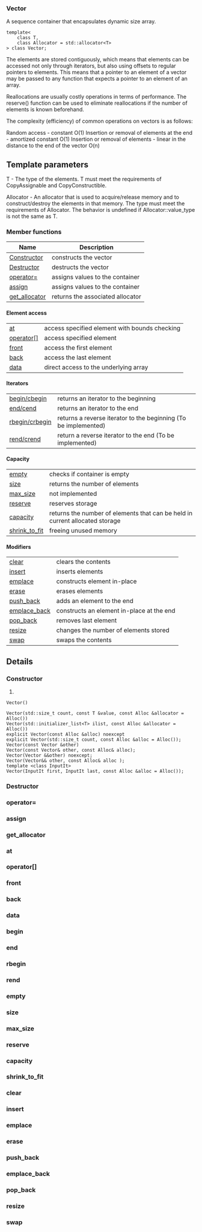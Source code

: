 ### Vector

A sequence container that encapsulates dynamic size array.

```
template<
    class T,
    class Allocator = std::allocator<T>
> class Vector;
```

The elements are stored contiguously, which means that elements can be accessed not only through iterators, but also using offsets to regular pointers to elements. This means that a pointer to an element of a vector may be passed to any function that expects a pointer to an element of an array.

Reallocations are usually costly operations in terms of performance. The reserve() function can be used to eliminate reallocations if the number of elements is known beforehand.

The complexity (efficiency) of common operations on vectors is as follows:

Random access - constant O(1)
Insertion or removal of elements at the end - amortized constant O(1)
Insertion or removal of elements - linear in the distance to the end of the vector O(n)

## Template parameters
T	-	The type of the elements.
T must meet the requirements of CopyAssignable and CopyConstructible.

Allocator	-	An allocator that is used to acquire/release memory and to construct/destroy the elements in that memory. The type must meet the requirements of Allocator. The behavior is undefined if Allocator::value_type is not the same as T.


### Member functions

| Name          | Description |
|---------------|----------------------------------|
| [Constructor](#Constructor) | constructs the vector            |
| [Destructor](#Destructor)  | destructs the vector             |
| [operator=](#operator=)     | assigns values to the container  |
| [assign](#assign)        | assigns values to the container  |
| [get_allocator](#get_allocator) | returns the associated allocator |

#### Element access
| | |
|------|------|
|[at](#at)          | access specified element with bounds checking |
| [operator[]](operator[]) | access specified element |
| [front](#front)      | access the first element |
| [back](#back)       | access the last element |
| [data](#data)       | direct access to the underlying array |

#### Iterators
| | |
|------|------|
| [begin/cbegin](#begin)| returns an iterator to the beginning |
| [end/cend](#end) | returns an iterator to the end |
| [rbegin/crbegin](#rbegin) | returns a reverse iterator to the beginning (To be implemented)|
| [rend/crend](#rend) | return a reverse iterator to the end (To be implemented)|

#### Capacity
|||
|-|-|
| [empty](#empty) | checks if container is empty |
| [size](#size) | returns the number of elements |
| [max_size](#max_size) | not implemented |
| [reserve](#reserve) | reserves storage |
| [capacity](#capacity) | returns the number of elements that can be held in current allocated storage |
| [shrink_to_fit](#shrink_to_fit) | freeing unused memory |

#### Modifiers 
|||
|-|-|
| [clear](#clear) | clears the contents |
| [insert](#insert) | inserts elements |
| [emplace](#emplace) | constructs element in-place |
| [erase](#erase) | erases elements |
| [push_back](#push_back) | adds an element to the end |
| [emplace_back](#emplace_back) | constructs an element in-place at the end |
| [pop_back](#pop_back) | removes last element |
| [resize](#resize) | changes the number of elements stored |
| [swap](#swap) | swaps the contents |


## Details
### Constructor
1) 
```
Vector()
```
```
Vector(std::size_t count, const T &value, const Alloc &allocator = Alloc())
Vector(std::initializer_list<T> ilist, const Alloc &allocator = Alloc())
explicit Vector(const Alloc &alloc) noexcept
explicit Vector(std::size_t count, const Alloc &alloc = Alloc());
Vector(const Vector &other)
Vector(const Vector& other, const Alloc& alloc);
Vector(Vector &&other) noexcept;
Vector(Vector&& other, const Alloc& alloc );
template <class InputIt>
Vector(InputIt first, InputIt last, const Alloc &alloc = Alloc());
```
### Destructor
### operator=
### assign
### get_allocator
### at
### operator[]
### front
### back
### data
### begin
### end
### rbegin
### rend
### empty
### size
### max_size
### reserve
### capacity
### shrink_to_fit
### clear
### insert
### emplace
### erase
### push_back
### emplace_back
### pop_back
### resize
### swap
